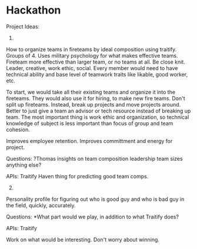 # Hackathon

Project Ideas:

1. 
How to organize teams in fireteams by ideal composition using traitify.
Groups of 4.  Uses military psychology for what makes effective teams.
Fireteam more effective than larger team, or no teams at all.  Be close knit.
Leader, creative, work ethic, social.
Every member would need to have technical ability and base level of teamwork traits like likable, good worker, etc.

To start, we would take all their existing teams and organize it into the fireteams.
They would also use it for hiring, to make new fire teams.
Don't split up fireteams.  Instead, break up projects and move projects around.
Better to just give a team an advisor or tech resource instead of breaking up team.  The most important thing is work ethic and organization, so technical knowledge of subject is less important than focus of group and team cohesion.

Improves employee retention.
Improves committment and energy for project.

Questions:
	?Thomas insights on 
		team composition
		leadership
		team sizes
		anything else?

APIs:
Traitify
Haven thing for predicting good team comps.


2.
Personality profile for figuring out who is good guy and who is bad guy in the field, quickly, accurately.

Questions:
	*What part would we play, in addition to what Traitify does?


APIs:
Traitify










Work on what would be interesting.  Don't worry about winning.
